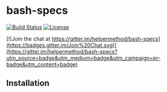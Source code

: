 # bash-specs

[![Build Status](https://travis-ci.org/helpermethod/bash-specs.svg?branch=master)](https://travis-ci.org/helpermethod/bash-specs) 
[![License](https://img.shields.io/badge/license-GPLv3-blue.svg)](http://www.gnu.org/licenses/gpl.html)

[![Join the chat at https://gitter.im/helpermethod/bash-specs](https://badges.gitter.im/Join%20Chat.svg)](https://gitter.im/helpermethod/bash-specs?utm_source=badge&utm_medium=badge&utm_campaign=pr-badge&utm_content=badge)

## Installation
